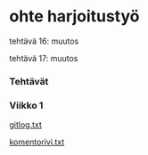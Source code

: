 # ohte harjoitustyö

tehtävä 16: muutos

tehtävä 17: muutos

### Tehtävät

### Viikko 1

[gitlog.txt](https://github.com/lllIIlIIlll/ot-harjoitustyo/blob/master/laskarit/viikko1/gitlog.txt)

[komentorivi.txt](https://github.com/lllIIlIIlll/ot-harjoitustyo/blob/master/laskarit/viikko1/komentorivi.txt)
